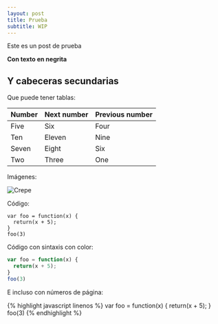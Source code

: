 ```yaml
---
layout: post
title: Prueba
subtitle: WIP
---
```


Este es un post de prueba

**Con texto en negrita**

## Y cabeceras secundarias

Que puede tener tablas:
 
| Number | Next number | Previous number |
| :------ |:--- | :--- |
| Five | Six | Four |
| Ten | Eleven | Nine |
| Seven | Eight | Six |
| Two | Three | One |
 

Imágenes:

![Crepe](http://s3-media3.fl.yelpcdn.com/bphoto/cQ1Yoa75m2yUFFbY2xwuqw/348s.jpg)

Código:

~~~
var foo = function(x) {
  return(x + 5);
}
foo(3)
~~~

Código con sintaxis con color:

```javascript
var foo = function(x) {
  return(x + 5);
}
foo(3)
```

E incluso con números de página:

{% highlight javascript linenos %}
var foo = function(x) {
  return(x + 5);
}
foo(3)
{% endhighlight %}
